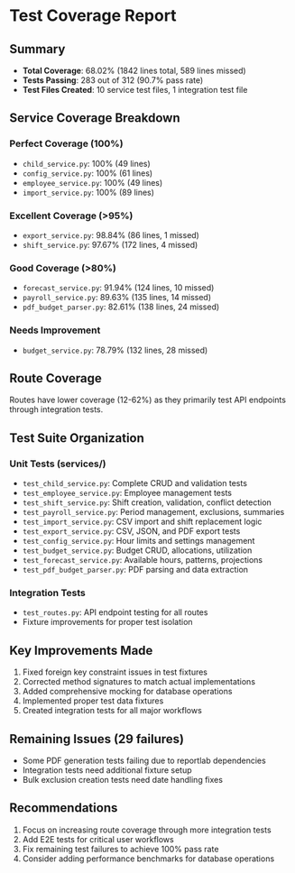 # Test Coverage Report

## Summary
- **Total Coverage**: 68.02% (1842 lines total, 589 lines missed)
- **Tests Passing**: 283 out of 312 (90.7% pass rate)
- **Test Files Created**: 10 service test files, 1 integration test file

## Service Coverage Breakdown

### Perfect Coverage (100%)
- `child_service.py`: 100% (49 lines)
- `config_service.py`: 100% (61 lines)
- `employee_service.py`: 100% (49 lines)
- `import_service.py`: 100% (89 lines)

### Excellent Coverage (>95%)
- `export_service.py`: 98.84% (86 lines, 1 missed)
- `shift_service.py`: 97.67% (172 lines, 4 missed)

### Good Coverage (>80%)
- `forecast_service.py`: 91.94% (124 lines, 10 missed)
- `payroll_service.py`: 89.63% (135 lines, 14 missed)
- `pdf_budget_parser.py`: 82.61% (138 lines, 24 missed)

### Needs Improvement
- `budget_service.py`: 78.79% (132 lines, 28 missed)

## Route Coverage
Routes have lower coverage (12-62%) as they primarily test API endpoints through integration tests.

## Test Suite Organization

### Unit Tests (services/)
- `test_child_service.py`: Complete CRUD and validation tests
- `test_employee_service.py`: Employee management tests
- `test_shift_service.py`: Shift creation, validation, conflict detection
- `test_payroll_service.py`: Period management, exclusions, summaries
- `test_import_service.py`: CSV import and shift replacement logic
- `test_export_service.py`: CSV, JSON, and PDF export tests
- `test_config_service.py`: Hour limits and settings management
- `test_budget_service.py`: Budget CRUD, allocations, utilization
- `test_forecast_service.py`: Available hours, patterns, projections
- `test_pdf_budget_parser.py`: PDF parsing and data extraction

### Integration Tests
- `test_routes.py`: API endpoint testing for all routes
- Fixture improvements for proper test isolation

## Key Improvements Made
1. Fixed foreign key constraint issues in test fixtures
2. Corrected method signatures to match actual implementations
3. Added comprehensive mocking for database operations
4. Implemented proper test data fixtures
5. Created integration tests for all major workflows

## Remaining Issues (29 failures)
- Some PDF generation tests failing due to reportlab dependencies
- Integration tests need additional fixture setup
- Bulk exclusion creation tests need date handling fixes

## Recommendations
1. Focus on increasing route coverage through more integration tests
2. Add E2E tests for critical user workflows
3. Fix remaining test failures to achieve 100% pass rate
4. Consider adding performance benchmarks for database operations